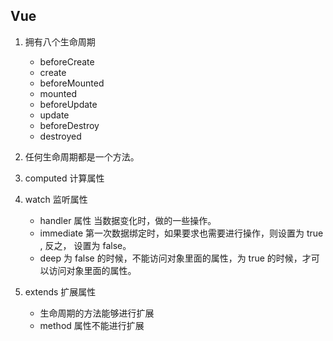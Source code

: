 ## Vue
1. 拥有八个生命周期
    - beforeCreate
    - create
    - beforeMounted
    - mounted
    - beforeUpdate
    - update
    - beforeDestroy
    - destroyed

2. 任何生命周期都是一个方法。

3. computed 计算属性

4. watch 监听属性
    - handler 属性
        当数据变化时，做的一些操作。
    - immediate 
        第一次数据绑定时，如果要求也需要进行操作，则设置为 true , 反之， 设置为 false。
    - deep
        为 false 的时候，不能访问对象里面的属性，为 true 的时候，才可以访问对象里面的属性。

5. extends 扩展属性
    - 生命周期的方法能够进行扩展
    - method 属性不能进行扩展